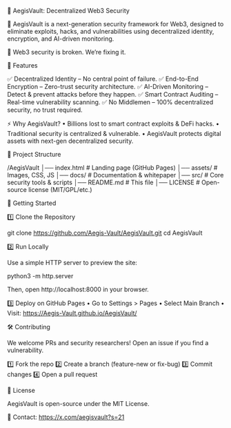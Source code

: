 📌 AegisVault: Decentralized Web3 Security

🚀 AegisVault is a next-generation security framework for Web3, designed to eliminate exploits, hacks, and vulnerabilities using decentralized identity, encryption, and AI-driven monitoring.

🔐 Web3 security is broken. We’re fixing it.

🌟 Features

✅ Decentralized Identity – No central point of failure.
✅ End-to-End Encryption – Zero-trust security architecture.
✅ AI-Driven Monitoring – Detect & prevent attacks before they happen.
✅ Smart Contract Auditing – Real-time vulnerability scanning.
✅ No Middlemen – 100% decentralized security, no trust required.

⚡ Why AegisVault?
	•	Billions lost to smart contract exploits & DeFi hacks.
	•	Traditional security is centralized & vulnerable.
	•	AegisVault protects digital assets with next-gen decentralized security.

📂 Project Structure

/AegisVault
│── index.html  # Landing page (GitHub Pages)
│── assets/      # Images, CSS, JS
│── docs/        # Documentation & whitepaper
│── src/         # Core security tools & scripts
│── README.md    # This file
│── LICENSE      # Open-source license (MIT/GPL/etc.)

🚀 Getting Started

1️⃣ Clone the Repository

git clone https://github.com/Aegis-Vault/AegisVault.git
cd AegisVault

2️⃣ Run Locally

Use a simple HTTP server to preview the site:

python3 -m http.server

Then, open http://localhost:8000 in your browser.

3️⃣ Deploy on GitHub Pages
	•	Go to Settings > Pages
	•	Select Main Branch
	•	Visit: https://Aegis-Vault.github.io/AegisVault/

🛠️ Contributing

We welcome PRs and security researchers! Open an issue if you find a vulnerability.

1️⃣ Fork the repo
2️⃣ Create a branch (feature-new or fix-bug)
3️⃣ Commit changes
4️⃣ Open a pull request

📜 License

AegisVault is open-source under the MIT License.

📩 Contact: https://x.com/aegisvault?s=21
